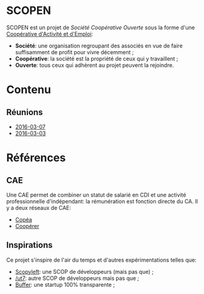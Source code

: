 # SCOPEN

SCOPEN est un projet de *Société Coopérative Ouverte* sous la forme d'une [Coopérative d'Activité et d'Emploi](http://www.les-scop.coop/sites/fr/vous-etes/pages-internes-creation/createur-cae):

* **Société**: une organisation regroupant des associés en vue de faire suffisamment de profit pour vivre décemment ;
* **Coopérative**: la société est la propriété de ceux qui y travaillent ;
* **Ouverte**: tous ceux qui adhèrent au projet peuvent la rejoindre.

# Contenu

## Réunions

* [2016-03-07](construction/réunions/2016-03-07.md)
* [2016-03-03](construction/réunions/2016-03-03.md)

# Références

## CAE

Une CAE permet de combiner un statut de salarié en CDI et une activité professionnelle d'indépendant: la rémunération est fonction directe du CA.
Il y a deux réseaux de CAE:

* [Copéa](http://www.copea.fr/)
* [Coopérer](http://www.cooperer.coop/)

## Inspirations

Ce projet s'inspire de l'air du temps et d'autres expérimentations telles que:

* [Scopyleft](http://scopyleft.fr/): une SCOP de développeurs (mais pas que) ;
* [/ut7](http://ut7.fr/): autre SCOP de développeurs mais pas que ;
* [Buffer](https://buffer.com/transparency): une startup 100% transparente ;
